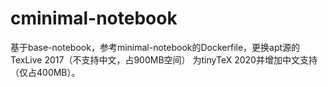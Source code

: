 # cminimal-notebook
基于base-notebook，参考minimal-notebook的Dockerfile，更换apt源的TexLive 2017（不支持中文，占900MB空间） 为tinyTeX 2020并增加中文支持（仅占400MB）。